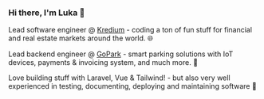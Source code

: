 ### Hi there, I'm Luka 👋

Lead software engineer @ [Kredium](https://www.kredium.com) - coding a ton of fun stuff for financial and real estate markets around the world. 🌐

Lead backend engineer @ [GoPark](https://www.gopark.rs) - smart parking solutions with IoT devices, payments & invoicing system, and much more. 🚙

Love building stuff with Laravel, Vue & Tailwind! - but also very well experienced in testing, documenting, deploying and maintaining software 🏃
